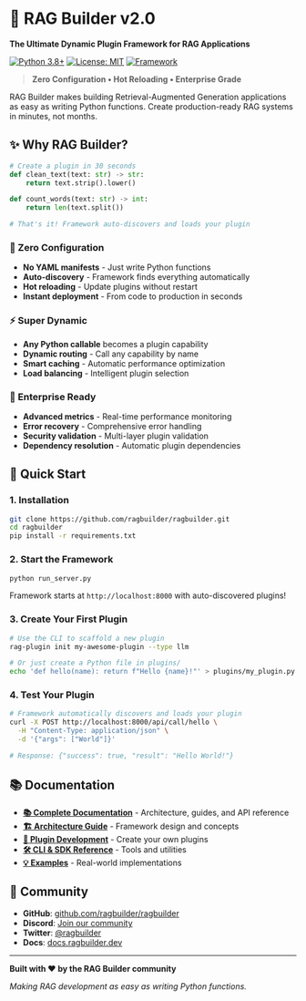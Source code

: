 # 🚀 RAG Builder v2.0

**The Ultimate Dynamic Plugin Framework for RAG Applications**

[![Python 3.8+](https://img.shields.io/badge/python-3.8+-blue.svg)](https://www.python.org/downloads/)
[![License: MIT](https://img.shields.io/badge/License-MIT-green.svg)](https://opensource.org/licenses/MIT)
[![Framework](https://img.shields.io/badge/Framework-Dynamic%20Plugins-orange.svg)](https://github.com/ragbuilder/ragbuilder)

> **Zero Configuration • Hot Reloading • Enterprise Grade**

RAG Builder makes building Retrieval-Augmented Generation applications as easy as writing Python functions. Create production-ready RAG systems in minutes, not months.

## ✨ **Why RAG Builder?**

```python
# Create a plugin in 30 seconds
def clean_text(text: str) -> str:
    return text.strip().lower()

def count_words(text: str) -> int:
    return len(text.split())

# That's it! Framework auto-discovers and loads your plugin
```

### **🎯 Zero Configuration**
- **No YAML manifests** - Just write Python functions
- **Auto-discovery** - Framework finds everything automatically  
- **Hot reloading** - Update plugins without restart
- **Instant deployment** - From code to production in seconds

### **⚡ Super Dynamic**
- **Any Python callable** becomes a plugin capability
- **Dynamic routing** - Call any capability by name
- **Smart caching** - Automatic performance optimization
- **Load balancing** - Intelligent plugin selection

### **🏢 Enterprise Ready**
- **Advanced metrics** - Real-time performance monitoring
- **Error recovery** - Comprehensive error handling
- **Security validation** - Multi-layer plugin validation
- **Dependency resolution** - Automatic plugin dependencies

## 🚀 **Quick Start**

### **1. Installation**

```bash
git clone https://github.com/ragbuilder/ragbuilder.git
cd ragbuilder
pip install -r requirements.txt
```

### **2. Start the Framework**

```bash
python run_server.py
```

Framework starts at `http://localhost:8000` with auto-discovered plugins!

### **3. Create Your First Plugin**

```bash
# Use the CLI to scaffold a new plugin
rag-plugin init my-awesome-plugin --type llm

# Or just create a Python file in plugins/
echo 'def hello(name): return f"Hello {name}!"' > plugins/my_plugin.py
```

### **4. Test Your Plugin**

```bash
# Framework automatically discovers and loads your plugin
curl -X POST http://localhost:8000/api/call/hello \
  -H "Content-Type: application/json" \
  -d '{"args": ["World"]}'

# Response: {"success": true, "result": "Hello World!"}
```

## 📚 **Documentation**

- **[📚 Complete Documentation](docs/)** - Architecture, guides, and API reference
- **[🏗️ Architecture Guide](docs/architecture/)** - Framework design and concepts  
- **[🔌 Plugin Development](docs/guides/)** - Create your own plugins
- **[🛠️ CLI & SDK Reference](docs/reference/)** - Tools and utilities
- **[💡 Examples](docs/examples/)** - Real-world implementations

## 🌟 **Community**

- **GitHub**: [github.com/ragbuilder/ragbuilder](https://github.com/ragbuilder/ragbuilder)
- **Discord**: [Join our community](https://discord.gg/ragbuilder)
- **Twitter**: [@ragbuilder](https://twitter.com/ragbuilder)
- **Docs**: [docs.ragbuilder.dev](https://docs.ragbuilder.dev)

---

**Built with ❤️ by the RAG Builder community**

*Making RAG development as easy as writing Python functions.*